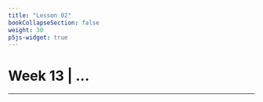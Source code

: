 ```yaml
---
title: "Lesson 02"
bookCollapseSection: false
weight: 30
p5js-widget: true
---
```


# Week 13 | ...

---
